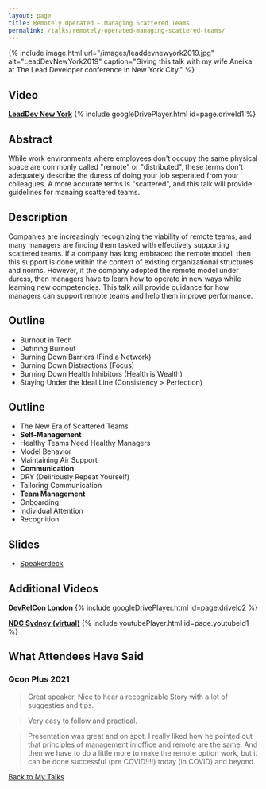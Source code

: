 ```yaml
---
layout: page
title: Remotely Operated - Managing Scattered Teams
permalink: /talks/remotely-operated-managing-scattered-teams/
---
```


{% include image.html url="/images/leaddevnewyork2019.jpg" alt="LeadDevNewYork2019" caption="Giving this talk with my wife Aneika at The Lead Developer conference in New York City." %}

## Video

**[LeadDev New York](https://drive.google.com/file/d/1L3UYP32oI0dMjouftpH0Um1PPnJrq3qt/view?usp=sharing)**
{% include googleDrivePlayer.html id=page.driveId1 %}
<br>

## Abstract

While work environments where employees don't occupy the same physical space are commonly called "remote" or "distributed", these terms don't adequately describe the duress of doing your job seperated from your colleagues. A more accurate terms is "scattered", and this talk will provide guidelines for manaing scattered teams.

## Description

Companies are increasingly recognizing the viability of remote teams, and many managers are finding them tasked with effectively supporting scattered teams. If a company has long embraced the remote model, then this support is done within the context of existing organizational structures and norms. However, if the company adopted the remote model under duress, then managers have to learn how to operate in new ways while learning new competencies. This talk will provide guidance for how managers can support remote teams and help them improve performance.

## Outline 
* Burnout in Tech
* Defining Burnout 
* Burning Down Barriers (Find a Network) 
* Burning Down Distractions (Focus) 
* Burning Down Health Inhibitors (Health is Wealth) 
* Staying Under the Ideal Line (Consistency > Perfection)

## Outline
* The New Era of Scattered Teams
* **Self-Management**
* Healthy Teams Need Healthy Managers
* Model Behavior
* Maintaining Air Support
* **Communication**
* DRY (Deliriously Repeat Yourself)
* Tailoring Communication
* **Team Management**
* Onboarding
* Individual Attention
* Recognition

## Slides

* [Speakerdeck](https://speakerdeck.com/anjuan/managing-the-burnout-burndown)

## Additional Videos

**[DevRelCon London](https://drive.google.com/file/d/1o7lkruTV8P9DaCW9Q8p6VSEZpMxgLpAq/view?usp=sharing)**
{% include googleDrivePlayer.html id=page.driveId2 %}
<br>

**[NDC Sydney (virtual)](https://www.youtube.com/watch?v=YUEvsk9TzmM)**
{% include youtubePlayer.html id=page.youtubeId1 %}

## What Attendees Have Said

### Qcon Plus 2021
> Great speaker. Nice to hear a recognizable Story with a lot of suggesties and tips.

> Very easy to follow and practical.

> Presentation was great and on spot. I really liked how he pointed out that principles of management in office and remote are the same. And then we have to do a little more to make the remote option work, but it can be done successful (pre COVID!!!!) today (in COVID) and beyond.


[Back to My Talks](/talks/)
